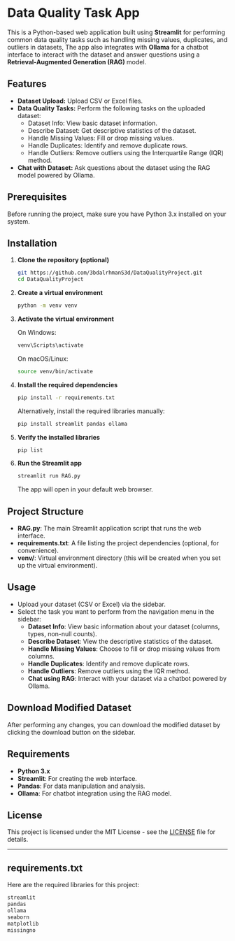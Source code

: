 
# Data Quality Task App

This is a Python-based web application built using
**Streamlit** for performing common data quality tasks such as handling missing values, duplicates,
and outliers in datasets, The app also integrates with **Ollama** for a chatbot
interface to interact with the dataset and answer questions using a **Retrieval-Augmented Generation (RAG)** model.

## Features
- **Dataset Upload:** Upload CSV or Excel files.
- **Data Quality Tasks:** Perform the following tasks on the uploaded dataset:
  - Dataset Info: View basic dataset information.
  - Describe Dataset: Get descriptive statistics of the dataset.
  - Handle Missing Values: Fill or drop missing values.
  - Handle Duplicates: Identify and remove duplicate rows.
  - Handle Outliers: Remove outliers using the Interquartile Range (IQR) method.
- **Chat with Dataset:** Ask questions about the dataset using the RAG model powered by Ollama.

## Prerequisites

Before running the project, make sure you have Python 3.x installed on your system.

## Installation

1. **Clone the repository (optional)**

   ```bash
   git https://github.com/3bdalrhmanS3d/DataQualityProject.git
   cd DataQualityProject
   ```

2. **Create a virtual environment**

   ```bash
   python -m venv venv
   ```

3. **Activate the virtual environment**

   On Windows:
   ```bash
   venv\Scripts\activate
   ```

   On macOS/Linux:
   ```bash
   source venv/bin/activate
   ```

4. **Install the required dependencies**

   ```bash
   pip install -r requirements.txt
   ```

   Alternatively, install the required libraries manually:

   ```bash
   pip install streamlit pandas ollama
   ```

5. **Verify the installed libraries**

   ```bash
   pip list
   ```

6. **Run the Streamlit app**

   ```bash
   streamlit run RAG.py
   ```

   The app will open in your default web browser.

## Project Structure

- **RAG.py**: The main Streamlit application script that runs the web interface.
- **requirements.txt**: A file listing the project dependencies (optional, for convenience).
- **venv/**: Virtual environment directory (this will be created when you set up the virtual environment).

## Usage

- Upload your dataset (CSV or Excel) via the sidebar.
- Select the task you want to perform from the navigation menu in the sidebar:
  - **Dataset Info**: View basic information about your dataset (columns, types, non-null counts).
  - **Describe Dataset**: View the descriptive statistics of the dataset.
  - **Handle Missing Values**: Choose to fill or drop missing values from columns.
  - **Handle Duplicates**: Identify and remove duplicate rows.
  - **Handle Outliers**: Remove outliers using the IQR method.
  - **Chat using RAG**: Interact with your dataset via a chatbot powered by Ollama.

## Download Modified Dataset

After performing any changes, you can download the modified dataset by clicking the download button on the sidebar.

## Requirements

- **Python 3.x**
- **Streamlit**: For creating the web interface.
- **Pandas**: For data manipulation and analysis.
- **Ollama**: For chatbot integration using the RAG model.

## License

This project is licensed under the MIT License - see the [LICENSE](LICENSE) file for details.

---

## requirements.txt

Here are the required libraries for this project:

```txt
streamlit
pandas
ollama
seaborn
matplotlib
missingno
```
